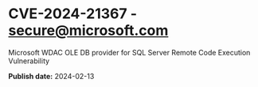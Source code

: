 # CVE-2024-21367 - secure@microsoft.com

Microsoft WDAC OLE DB provider for SQL Server Remote Code Execution Vulnerability

**Publish date:** 2024-02-13
